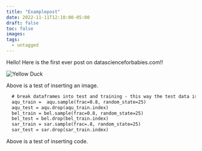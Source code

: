 ```yaml
---
title: "Examplepost"
date: 2022-11-11T12:10:00-05:00
draft: false
toc: false
images:
tags:
  - untagged
---
```


Hello! Here is the first ever post on datascienceforbabies.com!!

![Yellow Duck](/pexels-photo-268533.webp 'Yellow Duck')

Above is a test of inserting an image.

``` html
  # break dataframes into test and training - this way the test data is completely new (80/20 split)
  aqu_train =  aqu.sample(frac=0.8, random_state=25)
  aqu_test = aqu.drop(aqu_train.index)
  bel_train = bel.sample(frac=0.8, random_state=25)
  bel_test = bel.drop(bel_train.index)
  sar_train = sar.sample(frac=.8, random_state=25)
  sar_test = sar.drop(sar_train.index)
```

Above is a test of inserting code.